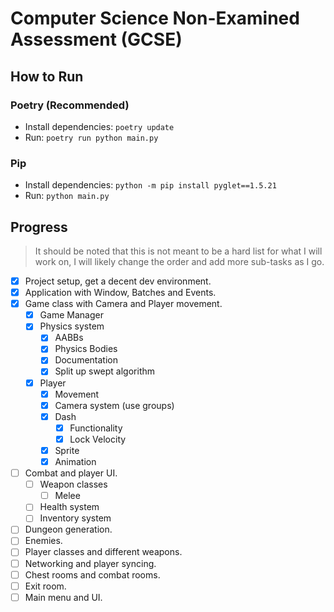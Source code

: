 # Computer Science Non-Examined Assessment (GCSE)

## How to Run

### Poetry (Recommended)

- Install dependencies:
  `poetry update`
- Run:
  `poetry run python main.py`

### Pip

- Install dependencies:
  `python -m pip install pyglet==1.5.21`
- Run:
  `python main.py`

## Progress

> It should be noted that this is not meant to be a hard list for what I will work on, I will likely change the order and add more sub-tasks as I go.

- [X] Project setup, get a decent dev environment.
- [X] Application with Window, Batches and Events.
- [X] Game class with Camera and Player movement.
  - [X] Game Manager
  - [X] Physics system
    - [X] AABBs
    - [X] Physics Bodies
    - [X] Documentation
    - [X] Split up swept algorithm
  - [X] Player
    - [X] Movement
    - [X] Camera system (use groups)
    - [X] Dash
      - [X] Functionality
      - [X] Lock Velocity
    - [X] Sprite
    - [X] Animation
- [ ] Combat and player UI.
  - [ ] Weapon classes
    - [ ] Melee
  - [ ] Health system
  - [ ] Inventory system
- [ ] Dungeon generation.
- [ ] Enemies.
- [ ] Player classes and different weapons.
- [ ] Networking and player syncing.
- [ ] Chest rooms and combat rooms.
- [ ] Exit room.
- [ ] Main menu and UI.
